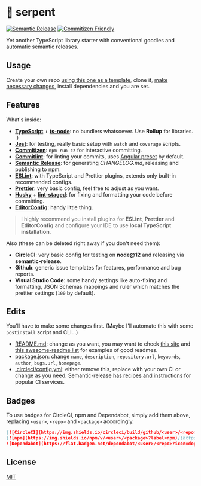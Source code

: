 # :snake: serpent

[![Semantic Release](https://img.shields.io/badge/semantic-release-e10079)](https://github.com/semantic-release/semantic-release)
[![Commitizen Friendly](https://img.shields.io/badge/commitizen-friendly-brightgreen.svg)](http://commitizen.github.io/cz-cli/)

Yet another TypeScript library starter with conventional goodies and automatic semantic releases.

## Usage

Create your own repo [using this one as a template](https://github.com/arcdelta/serpent/generate), clone it, [make necessary changes](#edits), install dependencies and you are set.

## Features

What's inside:

- **[TypeScript](https://www.typescriptlang.org)** + **[ts-node](https://github.com/TypeStrong/ts-node)**: no bundlers whatsoever. Use **Rollup** for libraries. :)
- **[Jest](https://jestjs.io)**: for testing, really basic setup with `watch` and `coverage` scripts.
- **[Commitizen](https://github.com/commitizen/cz-cli)**: `npm run cz` for interactive committing.
- **[Commitlint](https://github.com/conventional-changelog/commitlint)**: for linting your commits, uses [Angular preset](https://github.com/conventional-changelog/commitlint/tree/master/@commitlint/config-angular) by default.
- **[Semantic Release](https://semantic-release.gitbook.io/semantic-release/)**: for generating *CHANGELOG.md*, releasing and publishing to npm.
- **[ESLint](https://eslint.org/)**: with TypeScript and Prettier plugins, extends only built-in recommended configs.
- **[Prettier](https://prettier.io)**: very basic config, feel free to adjust as you want.
- **[Husky](https://github.com/typicode/husky)** + **[lint-staged](https://github.com/okonet/lint-staged)**: for fixing and formatting your code before committing.
- **[EditorConfig](https://editorconfig.org)**: handy little thing.

> I highly recommend you install plugins for **ESLint**, **Prettier** and **EditorConfig** and configure your IDE to use **local TypeScript installation**.

Also (these can be deleted right away if you don't need them):

- **CircleCI**: very basic config for testing on **node@12** and releasing via **semantic-release**.
- **Github**: generic issue templates for features, performance and bug reports.
- **Visual Studio Code**: some handy settings like auto-fixing and formatting, JSON Schemas mappings and ruler which matches the prettier settings (`100` by default).

## Edits

You'll have to make some changes first. (Maybe I'll automate this with some `postinstall` script and CLI...)

- [README.md](README.md): change as you want, you may want to check [this site](https://www.makeareadme.com/) and [this awesome-readme list](https://github.com/matiassingers/awesome-readme) for examples of good readmes.
- [package.json](package.json): change `name`, `description`, `repository.url`, `keywords`, `author`, `bugs.url`, `homepage`.
- [.circleci/config.yml](.circleci/config.yml): either remove this, replace with your own CI or change as you need. Semantic-release [has recipes and instructions](https://semantic-release.gitbook.io/semantic-release/recipes/recipes) for popular CI services.

## Badges

To use badges for CircleCI, npm and Dependabot, simply add them above, replacing `<user>`, `<repo>` and `<package>` accordingly.

```markdown
[![CircleCI](https://img.shields.io/circleci/build/github/<user>/<repo>/master)](https://circleci.com/gh/<user>/<repo>/tree/master)
[![npm](https://img.shields.io/npm/v/<user>/<package>?label=npm)](https://www.npmjs.com/package/<user>/<package>)
![Dependabot](https://flat.badgen.net/dependabot/<user>/<repo>?icon=dependabot)
```

## License

[MIT](https://choosealicense.com/licenses/mit/)
